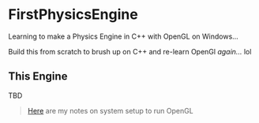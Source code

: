 # FirstPhysicsEngine

Learning to make a Physics Engine in C++ with OpenGL on Windows...

Build this from scratch to brush up on C++ and re-learn OpenGl *again...* lol

## This Engine

TBD

> [Here](docs/setup.md) are my notes on system setup to run OpenGL
